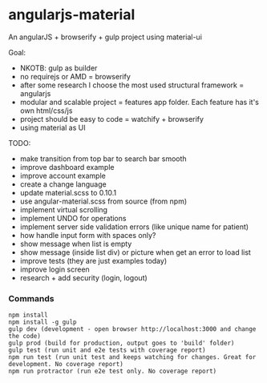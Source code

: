 # angularjs-material
An angularJS + browserify + gulp project using material-ui

Goal:
- NKOTB: gulp as builder
- no requirejs or AMD = browserify
- after some research I choose the most used structural framework = angularjs
- modular and scalable project = features app folder. Each feature has it's own html/css/js
- project should be easy to code = watchify + browserify
- using material as UI

TODO:

- make transition from top bar to search bar smooth
- improve dashboard example
- improve account example
- create a change language
- update material.scss to 0.10.1
- use angular-material.scss from source (from npm)
- implement virtual scrolling
- implement UNDO for operations
- implement server side validation errors (like unique name for patient)
- how handle input form with spaces only?
- show message when list is empty
- show message (inside list div) or picture when get an error to load list
- improve tests (they are just examples today)
- improve login screen
- research + add security (login, logout)

### Commands

```
npm install
npm install -g gulp
gulp dev (development - open browser http://localhost:3000 and change the code)
gulp prod (build for production, output goes to 'build' folder)
gulp test (run unit and e2e tests with coverage report)
npm run test (run unit test and keeps watching for changes. Great for development. No coverage report)
npm run protractor (run e2e test only. No coverage report)
```